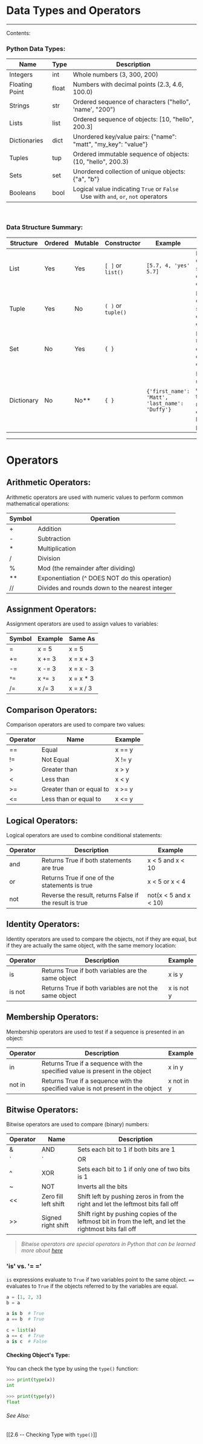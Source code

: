# Data Types and Operators
---
Contents:




### Python Data Types:
| Name           | Type  | Description                                                                                 |
| -------------- | ----- | ------------------------------------------------------------------------------------------- |
| Integers       | int   | Whole numbers (3, 300, 200)                                                                 |
| Floating Point | float | Numbers with decimal points (2.3, 4.6, 100.0)                                               |
| Strings        | str   | Ordered sequence of characters ("hello", 'name', "200")                                     |
| Lists          | list  | Ordered sequence of objects:  [10, "hello", 200.3]                                          |
| Dictionaries   | dict  | Unordered key/value pairs: {"name": "matt", "my_key": "value"}                              |
| Tuples         | tup   | Ordered immutable sequence of objects: (10, "hello", 200.3)                                 |
| Sets           | set   | Unordered collection of unique objects: {"a", "b"}                                          |
| Booleans       | bool  | Logical value indicating `True` or `False` <br>&emsp; Use with `and`, `or`, `not` operators |

<br>

### Data Structure Summary:
| Structure  | Ordered | Mutable | Constructor        | Example                                        | Desc.                                                             |
| ---------- | ------- | ------- | ------------------ | ---------------------------------------------- | ----------------------------------------------------------------- |
| List       | Yes     | Yes     | `[ ]` or `list()`  | `[5.7, 4, 'yes' 5.7]`                          | Mutable, Ordered sequences of elements                            |
| Tuple      | Yes     | No      | `( )` or `tuple()` |                                                | Immutable, Ordered sequences of elements                          |
| Set        | No      | Yes     | `{ }`              |                                                | Mutable, Unordered collections of **unique** elements             |
| Dictionary | No      | No**    | `{ }`              | `{'first_name': 'Matt', 'last_name': 'Duffy'}` | Mutable, unordered objects that store mappings of **unique** key-value pairs | 


---

# Operators
## Arithmetic Operators:
Arithmetic operators are used with numeric values to perform common mathematical operations:

| Symbol | Operation                                      |
| ------ | ---------------------------------------------- |
| +      | Addition                                       |
| -      | Subtraction                                    |
| *      | Multiplication                                 |
| /      | Division                                       |
| %      | Mod (the remainder after dividing)             |
| **     | Exponentiation (^ DOES NOT do this operation)  |
| //     | Divides and rounds down to the nearest integer | <br>


## Assignment Operators:
Assignment operators are used to assign values to variables:

| Symbol | Example  | Same As   |
| ------ | -------- | --------- |
| =      | x = 5    | x = 5     |
| +=     | x += 3   | x = x + 3 |
| -=     | x -= 3   | x = x - 3 |
| `*=`   | x `*= 3` | x = x * 3 |
| /=     | x /= 3   | x = x / 3 | <br>


## Comparison Operators:
Comparison operators are used to compare two values:

| Operator | Name                     | Example |
| -------- | ------------------------ | ------- |
| ==       | Equal                    | x == y  |
| !=       | Not Equal                | X != y  |
| >        | Greater than             | x > y   |
| <        | Less than                | x < y   |
| >=       | Greater than or equal to | x >= y  |
| <=       | Less than or equal to    | x <= y  |  <br>

## Logical Operators:
Logical operators are used to combine conditional statements:

| Operator | Description                                             | Example               |
| -------- | ------------------------------------------------------- | --------------------- |
| and      | Returns True if both statements are true                | x < 5 and x < 10      |
| or       | Returns True if one of the statements is true           | x < 5 or x < 4        |
| not      | Reverse the result, returns False if the result is true | not(x < 5 and x < 10) | <br>


## Identity Operators:
Identity operators are used to compare the objects, not if they are equal, but if they are actually the same object, with the same memory location:

| Operator | Description                                            | Example    |
| -------- | ------------------------------------------------------ | ---------- |
| is       | Returns True if both variables are the same object     | x is y     |
| is not   | Returns True if both variables are not the same object | x is not y | <br>


## Membership Operators:
Membership operators are used to test if a sequence is presented in an object:

| Operator | Description                                                                      | Example    |
| -------- | -------------------------------------------------------------------------------- | ---------- |
| in       | Returns True if a sequence with the specified value is present in the object     | x in y     |
| not in   | Returns True if a sequence with the specified value is not present in the object | x not in y | <br>

## Bitwise Operators:
Bitwise operators are used to compare (binary) numbers:

| Operator | Name                 | Description                                                                                             |
| -------- | -------------------- | ------------------------------------------------------------------------------------------------------- |
| &        | AND                  | Sets each bit to 1 if both bits are 1                                                                   |
| `|`      | OR                   | Sets each bit to 1 if one of two bits is 1                                                              |
| ^        | XOR                  | Sets each bit to 1 if only one of two bits is 1                                                         |
| ~        | NOT                  | Inverts all the bits                                                                                    |
| <<       | Zero fill left shift | Shift left by pushing zeros in from the right and let the leftmost bits fall off                        |
| >>       | Signed right shift   | Shift right by pushing copies of the leftmost bit in from the left, and let the rightmost bits fall off |  <br>

> _Bitwise operators are special operators in Python that can be learned more about [here](https://wiki.python.org/moin/BitwiseOperators)_

### 'is' vs. '= ='
`is` expressions evaluate to `True` if two variables point to the same object.
`==` evaluates to `True` if the objects referred to by the variables are equal.

```py
a = [1, 2, 3]
b = a

a is b	# True
a == b	# True

c = list(a)
a == c	# True
a is c	# False
```



#### Checking Object's Type:
You can check the type by using the `type()` function:
```py
>>> print(type(x))
int

>>> print(type(y))
float
```

###### See Also:
[[2.6 -- Checking Type with `type()`]]